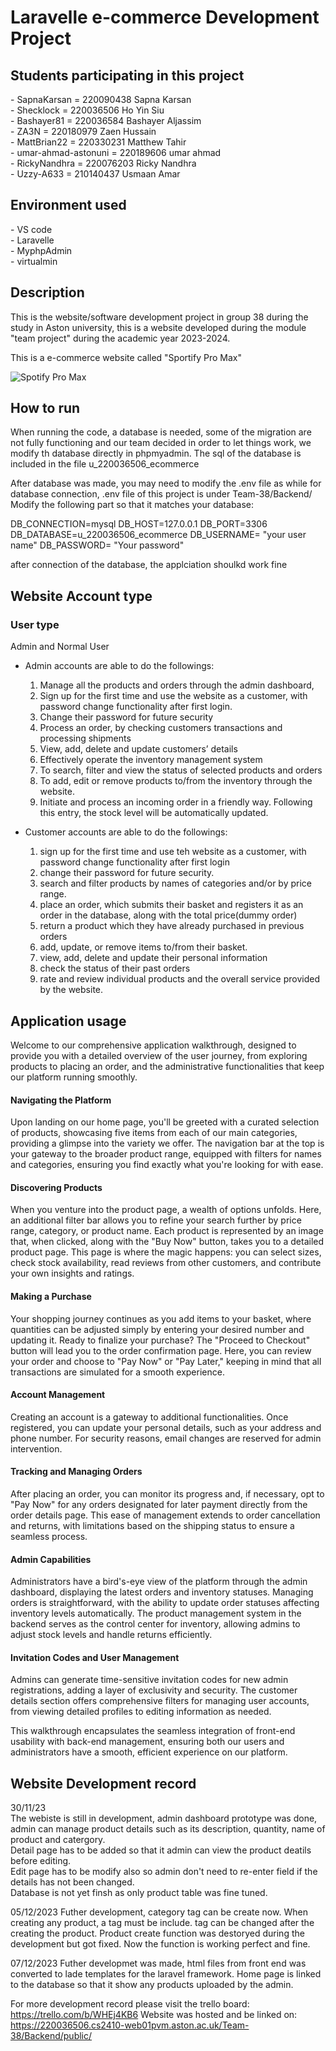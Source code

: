 <h1>Laravelle e-commerce Development Project</h1>

<h2>Students participating in this project</h2>
- SapnaKarsan = 220090438 Sapna Karsan<br>
- Shecklock = 220036506 Ho Yin Siu<br>
- Bashayer81 = 220036584 Bashayer Aljassim<br>
- ZA3N = 220180979 Zaen Hussain<br>
- MattBrian22 = 220330231 Matthew Tahir<br>
- umar-ahmad-astonuni = 220189606 umar ahmad<br>
- RickyNandhra = 220076203 Ricky Nandhra<br>
- Uzzy-A633 = 210140437 Usmaan Amar<br>

<h2>Environment used</h2>
- VS code<br>
- Laravelle<br>
- MyphpAdmin<br>
- virtualmin<br>

<h2>Description</h2>
This is the website/software development project in group 38 during the study in Aston university, this is a website developed during the module "team project" during the academic year 2023-2024.

This is a e-commerce website called "Sportify Pro Max"

![Spotify Pro Max](https://github.com/Shecklock/Team-38/assets/148438898/91812326-5bae-4a0f-841c-2fe11010bf7b)

<h2>How to run</h2>
 When running the code, a database is needed, some of the migration are not fully functioning and our team decided in order to let things work, we modify th database directly in phpmyadmin. The sql of the database is included in the file u_220036506_ecommerce

 After database was made, you may need to modify the .env file as while for database connection, .env file of this project is under Team-38/Backend/
 Modify the following part so that it matches your database:

DB_CONNECTION=mysql
DB_HOST=127.0.0.1
DB_PORT=3306
DB_DATABASE=u_220036506_ecommerce
DB_USERNAME= "your user name"
DB_PASSWORD= "Your password"

after connection of the database, the applciation shoulkd work fine

<h2>Website Account type</h2>

<h3>User type</h3>
Admin and Normal User

- Admin accounts are able to do the followings:
  1. Manage all the products and orders through the admin dashboard,
  2. Sign up for the first time and use the website as a customer, with password change functionality after first login.
  3. Change their password for future security
  4. Process an order, by checking customers transactions and processing shipments
  5. View, add, delete and update customers’ details
  6. Effectively operate the inventory management system
  7. To search, filter and view the status of selected products and orders
  8. To add, edit or remove products to/from the inventory through the website.
  9. Initiate and process an incoming order in a friendly way. Following this entry, the stock level will be automatically updated.
      
- Customer accounts are able to do the followings:
  1. sign up for the first time and use teh website as a customer, with password change functionality after first login
  2. change their password for future security.
  3. search and filter products by names of categories and/or by price range.
  4. place an order, which submits their basket and registers it as an order in the database, along with the total price(dummy order)
  5. return a product which they have already purchased in previous orders
  6. add, update, or remove items to/from their basket.
  7. view, add, delete and update their personal information
  8. check the status of their past orders
  9. rate and review individual products and the overall service provided by the website.
 
<h2>Application usage</h2>

Welcome to our comprehensive application walkthrough, designed to provide you with a detailed overview of the user journey, from exploring products to placing an order, and the administrative functionalities that keep our platform running smoothly.

<h4>Navigating the Platform</h4>
Upon landing on our home page, you'll be greeted with a curated selection of products, showcasing five items from each of our main categories, providing a glimpse into the variety we offer. The navigation bar at the top is your gateway to the broader product range, equipped with filters for names and categories, ensuring you find exactly what you're looking for with ease.

<h4>Discovering Products</h4>
When you venture into the product page, a wealth of options unfolds. Here, an additional filter bar allows you to refine your search further by price range, category, or product name. Each product is represented by an image that, when clicked, along with the "Buy Now" button, takes you to a detailed product page. This page is where the magic happens: you can select sizes, check stock availability, read reviews from other customers, and contribute your own insights and ratings.

<h4>Making a Purchase</h4>
Your shopping journey continues as you add items to your basket, where quantities can be adjusted simply by entering your desired number and updating it. Ready to finalize your purchase? The "Proceed to Checkout" button will lead you to the order confirmation page. Here, you can review your order and choose to "Pay Now" or "Pay Later," keeping in mind that all transactions are simulated for a smooth experience.

<h4>Account Management</h4>
Creating an account is a gateway to additional functionalities. Once registered, you can update your personal details, such as your address and phone number. For security reasons, email changes are reserved for admin intervention.

<h4>Tracking and Managing Orders</h4>
After placing an order, you can monitor its progress and, if necessary, opt to "Pay Now" for any orders designated for later payment directly from the order details page. This ease of management extends to order cancellation and returns, with limitations based on the shipping status to ensure a seamless process.

<h4>Admin Capabilities</h4>
Administrators have a bird's-eye view of the platform through the admin dashboard, displaying the latest orders and inventory statuses. Managing orders is straightforward, with the ability to update order statuses affecting inventory levels automatically. The product management system in the backend serves as the control center for inventory, allowing admins to adjust stock levels and handle returns efficiently.

<h4>Invitation Codes and User Management</h4>
Admins can generate time-sensitive invitation codes for new admin registrations, adding a layer of exclusivity and security. The customer details section offers comprehensive filters for managing user accounts, from viewing detailed profiles to editing information as needed.

This walkthrough encapsulates the seamless integration of front-end usability with back-end management, ensuring both our users and administrators have a smooth, efficient experience on our platform.

<h2>Website Development record</h2>

30/11/23<br>
The webiste is still in development, admin dashboard prototype was done, admin can manage product details such as its description, quantity, name of product and catergory.<br>
Detail page has to be added so that it admin can view the product deatils before editing.<br>
Edit page has to be modify also so admin don't need to re-enter field if the details has not been changed.<br>
Database is not yet finsh as only product table was fine tuned.

05/12/2023
Futher development, category tag can be create now. When creating any product, a tag must be include. tag can be changed after the creating the product.
Product create function was destoryed during the development but got fixed. 
Now the function is working perfect and fine.

07/12/2023
Futher developmet was made, html files from front end was converted to lade templates for the laravel framework. Home page is linked to the database so that it show any products uploaded by the admin.

For more development record please visit the trello board: https://trello.com/b/WHEj4KB6
Website was hosted and be linked on: https://220036506.cs2410-web01pvm.aston.ac.uk/Team-38/Backend/public/
